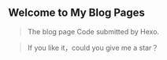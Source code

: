 ## Welcome to My Blog Pages

> The blog page Code submitted by Hexo.

> If you like it，could you give me a star？
